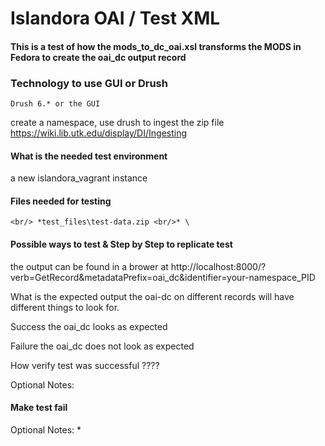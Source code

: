 # Islandora OAI / Test XML

#### This is a test of how the mods_to_dc_oai.xsl transforms the MODS in Fedora to create the oai_dc output record



### Technology to use GUI or Drush
    Drush 6.* or the GUI

create a namespace, use drush to ingest the zip file
https://wiki.lib.utk.edu/display/DI/Ingesting


#### What is the needed test environment
 a new islandora_vagrant instance


#### Files needed for testing
`<br/> *test_files\test-data.zip <br/>* \`


#### Possible ways to test & Step by Step to replicate test

the output can be found in a brower at 
http://localhost:8000/?verb=GetRecord&metadataPrefix=oai_dc&identifier=your-namespace_PID

What is the expected output
the oai-dc on different records will have different things to look for.

Success
the oai_dc looks as expected

Failure
the oai_dc does not look as expected

How verify test was successful
????

Optional Notes:

#### Make test fail
Optional Notes: *
